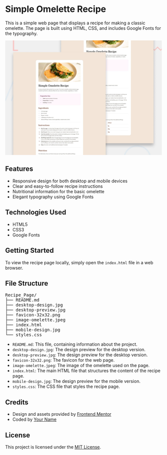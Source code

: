 # Simple Omelette Recipe

This is a simple web page that displays a recipe for making a classic omelette. The page is built using HTML, CSS, and includes Google Fonts for the typography.

![Design preview for the Recipe page coding challenge](https://github.com/CFokstuen/Frontend_Mentor/blob/main/Recipe_Page/desktop-preview.jpg)

## Features

- Responsive design for both desktop and mobile devices
- Clear and easy-to-follow recipe instructions
- Nutritional information for the basic omelette
- Elegant typography using Google Fonts

## Technologies Used

- HTML5
- CSS3
- Google Fonts

## Getting Started

To view the recipe page locally, simply open the `index.html` file in a web browser.

## File Structure
<pre>
Recipe_Page/
├── README.md
├── desktop-design.jpg
├── desktop-preview.jpg
├── favicon-32x32.png
├── image-omelette.jpeg
├── index.html
├── mobile-design.jpg
└── styles.css
</pre>

- `README.md`: This file, containing information about the project.
- `desktop-design.jpg`: The design preview for the desktop version.
- `desktop-preview.jpg`: The design preview for the desktop version.
- `favicon-32x32.png`: The favicon for the web page.
- `image-omelette.jpeg`: The image of the omelette used on the page.
- `index.html`: The main HTML file that structures the content of the recipe page.
- `mobile-design.jpg`: The design preview for the mobile version.
- `styles.css`: The CSS file that styles the recipe page.

## Credits

- Design and assets provided by [Frontend Mentor](https://www.frontendmentor.io/)
- Coded by [Your Name](https://github.com/your-username)

## License

This project is licensed under the [MIT License](LICENSE).
